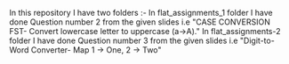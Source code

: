 In this repository I have two folders :-
In flat_assignments_1 folder I have done Question number 2 from the given slides i.e "CASE CONVERSION FST- Convert lowercase letter to uppercase (a->A)."
In flat_assignments-2 folder I have done Question number 3 from the given slides i.e "Digit-to-Word Converter- Map 1 -> One, 2 -> Two"
